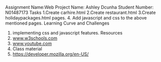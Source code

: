 Assignment Name:Web Project
 Name: Ashley Dcunha
Student Number: N01487173
Tasks
 1.Create carhire.html 
 2.Create restaurant.html
 3.Create holidaypackages.html pages.
 4. Add javascript and css to the above mentioned pages.
Learning Curve and Challenges
 1. implementing css and javascript features.
Resources
 1. www.w3schools.com
 2. www.youtube.com
 3. Class material
 4. https://developer.mozilla.org/en-US/